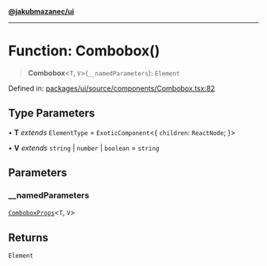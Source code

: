 [**@jakubmazanec/ui**](../README.md)

---

# Function: Combobox()

> **Combobox**\<`T`, `V`\>(`__namedParameters`): `Element`

Defined in:
[packages/ui/source/components/Combobox.tsx:82](https://github.com/jakubmazanec/tools/blob/4a8f82fa13ce52bb52e412e9ac98b543cce14fc2/packages/ui/source/components/Combobox.tsx#L82)

## Type Parameters

• **T** _extends_ `ElementType` = `ExoticComponent`\<\{ `children`: `ReactNode`; \}\>

• **V** _extends_ `string` \| `number` \| `boolean` = `string`

## Parameters

### \_\_namedParameters

[`ComboboxProps`](../type-aliases/ComboboxProps.md)\<`T`, `V`\>

## Returns

`Element`
